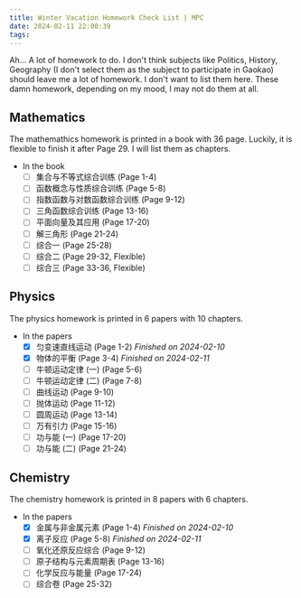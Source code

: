 ```yaml
---
title: Winter Vacation Homework Check List | MPC
date: 2024-02-11 22:00:39
tags:
---
```


Ah... A lot of homework to do. I don't think subjects like Politics, History, Geography (I don't select them as the subject to participate in Gaokao) should leave me a lot of homework. I don't want to list them here. These damn homework, depending on my mood, I may not do them at all.

## Mathematics

The mathemathics homework is printed in a book with 36 page. Luckily, it is flexible to finish it after Page 29. I will list them as chapters.

- In the book
  - [ ] 集合与不等式综合训练 (Page 1-4)
  - [ ] 函数概念与性质综合训练 (Page 5-8)
  - [ ] 指数函数与对数函数综合训练 (Page 9-12)
  - [ ] 三角函数综合训练 (Page 13-16)
  - [ ] 平面向量及其应用 (Page 17-20)
  - [ ] 解三角形 (Page 21-24)
  - [ ] 综合一 (Page 25-28)
  - [ ] 综合二 (Page 29-32, Flexible)
  - [ ] 综合三 (Page 33-36, Flexible)

## Physics

The physics homework is printed in 6 papers with 10 chapters.

- In the papers
  - [x] 匀变速直线运动 (Page 1-2) *Finished on 2024-02-10*
  - [x] 物体的平衡 (Page 3-4) *Finished on 2024-02-11*
  - [ ] 牛顿运动定律 (一) (Page 5-6)
  - [ ] 牛顿运动定律 (二) (Page 7-8)
  - [ ] 曲线运动 (Page 9-10)
  - [ ] 抛体运动 (Page 11-12)
  - [ ] 圆周运动 (Page 13-14)
  - [ ] 万有引力 (Page 15-16)
  - [ ] 功与能 (一) (Page 17-20)
  - [ ] 功与能 (二) (Page 21-24)

## Chemistry

The chemistry homework is printed in 8 papers with 6 chapters.

- In the papers
  - [x] 金属与非金属元素 (Page 1-4) *Finished on 2024-02-10*
  - [x] 离子反应 (Page 5-8) *Finished on 2024-02-11*
  - [ ] 氧化还原反应综合 (Page 9-12)
  - [ ] 原子结构与元素周期表 (Page 13-16)
  - [ ] 化学反应与能量 (Page 17-24)
  - [ ] 综合卷 (Page 25-32)
